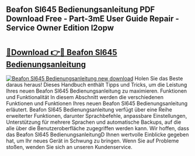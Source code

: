 ## Beafon Sl645 Bedienungsanleitung PDF Download Free - Part-3mE User Guide Repair - Service Owner Edition l2opw

# <h2><a href="http://df0oaz.blite.top/?on=Beafon+Sl645+Bedienungsanleitung">🔗Download 👉🔴 Beafon Sl645 Bedienungsanleitung</a></h2>

[![Beafon Sl645 Bedienungsanleitung new download](https://i.imgur.com/lujVjoI.png)](http://df0oaz.blite.top/?on=Beafon+Sl645+Bedienungsanleitung)
Holen Sie das Beste daraus heraus! Dieses Handbuch enthält Tipps und Tricks, um die Leistung Ihres neuen Beafon Sl645 Bedienungsanleitung zu maximieren. Funktionen und Funktionalität In diesem Abschnitt werden die verschiedenen Funktionen und Funktionen Ihres neuen Beafon Sl645 Bedienungsanleitung erläutert. Beafon Sl645 Bedienungsanleitung verfügt über eine Reihe erweiterter Funktionen, darunter Sprachbefehle, anpassbare Einstellungen, Unterstützung für mehrere Sprachen und automatische Backups, auf die alle über die Benutzeroberfläche zugegriffen werden kann. Wir hoffen, dass das Beafon Sl645 BedienungsanleitungD Ihnen wertvolle Einblicke gegeben hat, um Ihr neues Gerät in Schwung zu bringen. Wenn Sie auf Probleme stoßen, wenden Sie sich an unseren Kundenservice.
